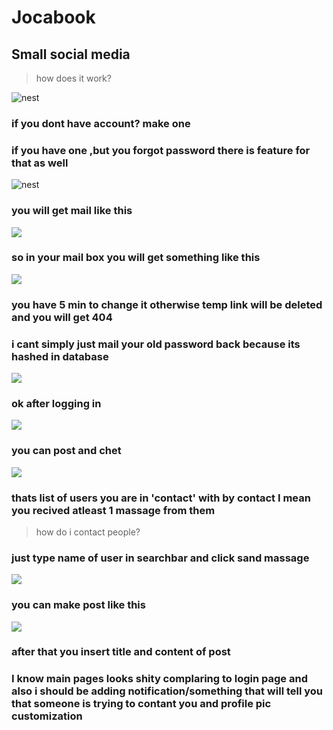 # Jocabook

## Small social media

>how does it work?

![nest](https://i.ibb.co/2d8bDJs/image.png)


### if you dont have account? make one

### if you have one ,but you forgot password there is feature for that as well 

![nest](https://i.ibb.co/T2s6fk7/image.png)

### you will get mail like this 

![](https://i.ibb.co/vmLLtzK/image.png)

### so in your mail box you will get something like this 

![](https://i.ibb.co/ZcpkygN/image.png)


### you have 5 min to change it otherwise temp link will be deleted and you will get 404

### i cant simply just mail your old password back because its hashed in database

![](https://i.ibb.co/7pdJK0J/image.png)

### ok after logging in 

![](https://i.ibb.co/bvG8KLC/image.png)

### you can post and chet 

![](https://i.ibb.co/1Qjm3Wn/image.png)

### thats list of users you are in 'contact' with by contact I mean you recived atleast 1 massage from them 

>how do i contact people?

### just type name of user in searchbar and click sand massage 
![](https://i.ibb.co/FxmrrDt/image.png)



### you can make post like this 
![](https://i.ibb.co/RpJY0Lv/image.png)

### after that you insert title and content of post 

### I know main pages looks shity complaring to login page and also i should be adding notification/something that will tell you that someone is trying to contant you and profile pic customization